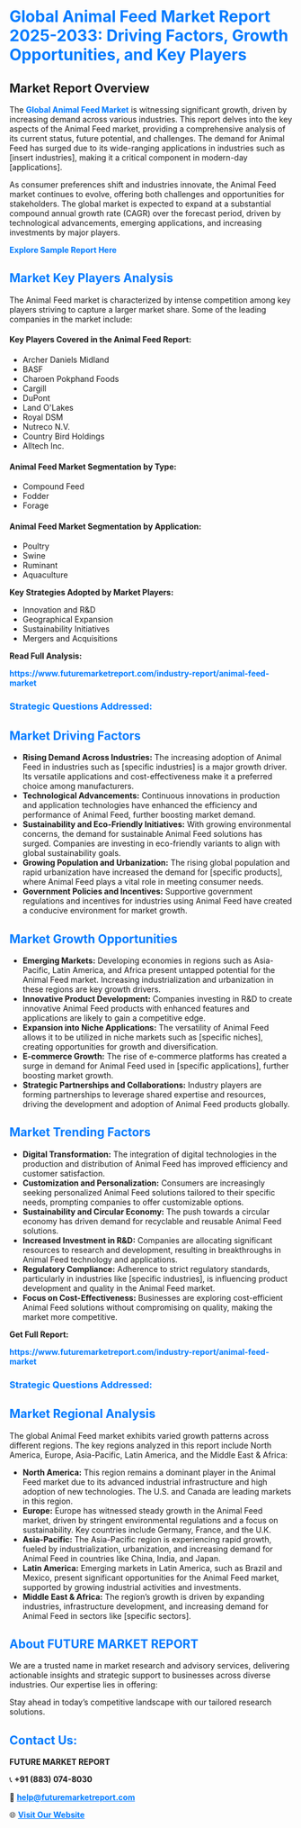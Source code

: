 <h1 style="color: #007BFF;">Global Animal Feed Market Report 2025-2033: Driving Factors, Growth Opportunities, and Key Players</h1>

<section id="overview">
<h2>Market Report Overview</h2>
<p>The <a href="https://www.futuremarketreport.com/industry-report/animal-feed-market" style="color: #007BFF; text-decoration: none;"><strong>Global Animal Feed Market</strong></a> is witnessing significant growth, driven by increasing demand across various industries. This report delves into the key aspects of the Animal Feed market, providing a comprehensive analysis of its current status, future potential, and challenges. The demand for Animal Feed has surged due to its wide-ranging applications in industries such as [insert industries], making it a critical component in modern-day [applications].</p>
<p>As consumer preferences shift and industries innovate, the Animal Feed market continues to evolve, offering both challenges and opportunities for stakeholders. The global market is expected to expand at a substantial compound annual growth rate (CAGR) over the forecast period, driven by technological advancements, emerging applications, and increasing investments by major players.</p>
</section>

<section id="overview">
<p><a href="https://www.futuremarketreport.com/request-sample/reportId=107442" style="color: #007BFF; text-decoration: none;"><strong>Explore Sample Report Here</strong></a></p>
</section>

<section id="key-players">
<h2 style="color: #007BFF;">Market Key Players Analysis</h2>
<p>The Animal Feed market is characterized by intense competition among key players striving to capture a larger market share. Some of the leading companies in the market include:</p>
<h4>Key Players Covered in the Animal Feed Report:</h4>
<ul><li>Archer Daniels Midland</li><li>BASF</li><li>Charoen Pokphand Foods</li><li>Cargill</li><li>DuPont</li><li>Land O&#039;Lakes</li><li>Royal DSM</li><li>Nutreco N.V.</li><li>Country Bird Holdings</li><li>Alltech Inc.</li></ul>
<h4>Animal Feed Market Segmentation by Type:</h4>
<ul><li>Compound Feed</li><li>Fodder</li><li>Forage</li></ul>

<h4>Animal Feed Market Segmentation by Application:</h4>
<ul><li>Poultry</li><li>Swine</li><li>Ruminant</li><li>Aquaculture</li></ul>
<p><strong>Key Strategies Adopted by Market Players:</strong></p>
<ul>
<li>Innovation and R&D</li>
<li>Geographical Expansion</li>
<li>Sustainability Initiatives</li>
<li>Mergers and Acquisitions</li>
</ul>
</section>

<section>
<p><strong>Read Full Analysis: </strong></p><a href="https://www.futuremarketreport.com/industry-report/animal-feed-market" style="color: #007BFF; text-decoration: none;"><strong>https://www.futuremarketreport.com/industry-report/animal-feed-market</strong></a>
<h3 style="color: #007BFF;">Strategic Questions Addressed:</h3>
</section>

<section id="driving-factors">
<h2 style="color: #007BFF;">Market Driving Factors</h2>
<ul>
<li><strong>Rising Demand Across Industries:</strong> The increasing adoption of Animal Feed in industries such as [specific industries] is a major growth driver. Its versatile applications and cost-effectiveness make it a preferred choice among manufacturers.</li>
<li><strong>Technological Advancements:</strong> Continuous innovations in production and application technologies have enhanced the efficiency and performance of Animal Feed, further boosting market demand.</li>
<li><strong>Sustainability and Eco-Friendly Initiatives:</strong> With growing environmental concerns, the demand for sustainable Animal Feed solutions has surged. Companies are investing in eco-friendly variants to align with global sustainability goals.</li>
<li><strong>Growing Population and Urbanization:</strong> The rising global population and rapid urbanization have increased the demand for [specific products], where Animal Feed plays a vital role in meeting consumer needs.</li>
<li><strong>Government Policies and Incentives:</strong> Supportive government regulations and incentives for industries using Animal Feed have created a conducive environment for market growth.</li>
</ul>
</section>

<section id="growth-opportunities">
<h2 style="color: #007BFF;">Market Growth Opportunities</h2>
<ul>
<li><strong>Emerging Markets:</strong> Developing economies in regions such as Asia-Pacific, Latin America, and Africa present untapped potential for the Animal Feed market. Increasing industrialization and urbanization in these regions are key growth drivers.</li>
<li><strong>Innovative Product Development:</strong> Companies investing in R&D to create innovative Animal Feed products with enhanced features and applications are likely to gain a competitive edge.</li>
<li><strong>Expansion into Niche Applications:</strong> The versatility of Animal Feed allows it to be utilized in niche markets such as [specific niches], creating opportunities for growth and diversification.</li>
<li><strong>E-commerce Growth:</strong> The rise of e-commerce platforms has created a surge in demand for Animal Feed used in [specific applications], further boosting market growth.</li>
<li><strong>Strategic Partnerships and Collaborations:</strong> Industry players are forming partnerships to leverage shared expertise and resources, driving the development and adoption of Animal Feed products globally.</li>
</ul>
</section>

<section id="trending-factors">
<h2 style="color: #007BFF;">Market Trending Factors</h2>
<ul>
<li><strong>Digital Transformation:</strong> The integration of digital technologies in the production and distribution of Animal Feed has improved efficiency and customer satisfaction.</li>
<li><strong>Customization and Personalization:</strong> Consumers are increasingly seeking personalized Animal Feed solutions tailored to their specific needs, prompting companies to offer customizable options.</li>
<li><strong>Sustainability and Circular Economy:</strong> The push towards a circular economy has driven demand for recyclable and reusable Animal Feed solutions.</li>
<li><strong>Increased Investment in R&D:</strong> Companies are allocating significant resources to research and development, resulting in breakthroughs in Animal Feed technology and applications.</li>
<li><strong>Regulatory Compliance:</strong> Adherence to strict regulatory standards, particularly in industries like [specific industries], is influencing product development and quality in the Animal Feed market.</li>
<li><strong>Focus on Cost-Effectiveness:</strong> Businesses are exploring cost-efficient Animal Feed solutions without compromising on quality, making the market more competitive.</li>
</ul>
</section>

<section>
<p><strong>Get Full Report: </strong></p><a href="https://www.futuremarketreport.com/industry-report/animal-feed-market" style="color: #007BFF; text-decoration: none;"><strong>https://www.futuremarketreport.com/industry-report/animal-feed-market</strong></a>
<h3 style="color: #007BFF;">Strategic Questions Addressed:</h3>
</section>


<section id="regional-analysis">
<h2 style="color: #007BFF;">Market Regional Analysis</h2>
<p>The global Animal Feed market exhibits varied growth patterns across different regions. The key regions analyzed in this report include North America, Europe, Asia-Pacific, Latin America, and the Middle East & Africa:</p>
<ul>
<li><strong>North America:</strong> This region remains a dominant player in the Animal Feed market due to its advanced industrial infrastructure and high adoption of new technologies. The U.S. and Canada are leading markets in this region.</li>
<li><strong>Europe:</strong> Europe has witnessed steady growth in the Animal Feed market, driven by stringent environmental regulations and a focus on sustainability. Key countries include Germany, France, and the U.K.</li>
<li><strong>Asia-Pacific:</strong> The Asia-Pacific region is experiencing rapid growth, fueled by industrialization, urbanization, and increasing demand for Animal Feed in countries like China, India, and Japan.</li>
<li><strong>Latin America:</strong> Emerging markets in Latin America, such as Brazil and Mexico, present significant opportunities for the Animal Feed market, supported by growing industrial activities and investments.</li>
<li><strong>Middle East & Africa:</strong> The region’s growth is driven by expanding industries, infrastructure development, and increasing demand for Animal Feed in sectors like [specific sectors].</li>
</ul>
</section>

<footer>
<h2 style="color: #007BFF;">About FUTURE MARKET REPORT</h2>
<p>We are a trusted name in market research and advisory services, delivering actionable insights and strategic support to businesses across diverse industries. Our expertise lies in offering:</p>

<p>Stay ahead in today’s competitive landscape with our tailored research solutions.</p>

<h2 style="color: #007BFF;">Contact Us:</h2>
<p><strong>FUTURE MARKET REPORT</strong></p>
<p>📞 <strong>+91 (883) 074-8030</strong></p>
<p>📧 <strong><a href="mailto:help@futuremarketreport.com" style="color: #007BFF;">help@futuremarketreport.com</a></strong></p>
<p>🌐 <strong><a href="https://www.futuremarketreport.com/" style="color: #007BFF;">Visit Our Website</a></strong></p>
</footer>